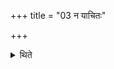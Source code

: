 +++
title = "03 न याचितः"

+++

<details><summary>थिते</summary>

3. nor (when) he has been begged for,   

</details>
